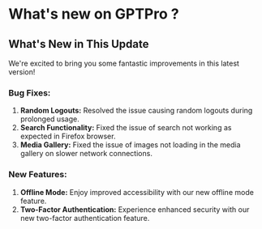 # What's new on GPTPro ?
 

## What's New in This Update

We're excited to bring you some fantastic improvements in this latest version!

### Bug Fixes:
1. **Random Logouts:** Resolved the issue causing random logouts during prolonged usage.
2. **Search Functionality:** Fixed the issue of search not working as expected in Firefox browser.
3. **Media Gallery:** Fixed the issue of images not loading in the media gallery on slower network connections.

### New Features:
1. **Offline Mode:** Enjoy improved accessibility with our new offline mode feature.
2. **Two-Factor Authentication:** Experience enhanced security with our new two-factor authentication feature. 
